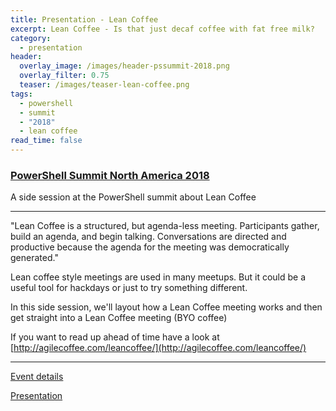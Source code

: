```yaml
---
title: Presentation - Lean Coffee
excerpt: Lean Coffee - Is that just decaf coffee with fat free milk?
category:
  - presentation
header:
  overlay_image: /images/header-pssummit-2018.png
  overlay_filter: 0.75
  teaser: /images/teaser-lean-coffee.png
tags:
  - powershell
  - summit
  - "2018"
  - lean coffee
read_time: false
---
```


### [PowerShell Summit North America 2018](https://powershell.org/summit/)

A side session at the PowerShell summit about Lean Coffee

---

"Lean Coffee is a structured, but agenda-less meeting. Participants gather, build an agenda, and begin talking. Conversations are directed and productive because the agenda for the meeting was democratically generated."

Lean coffee style meetings are used in many meetups.  But it could be a useful tool for hackdays or just to try something different.

In this side session, we'll layout how a Lean Coffee meeting works and then get straight into a Lean Coffee meeting (BYO coffee)

If you want to read up ahead of time have a look at [http://agilecoffee.com/leancoffee/](http://agilecoffee.com/leancoffee/)

---

[Event details](http://sched.co/EFeU)

[Presentation](https://speakerdeck.com/glennsarti/powershell-summit-lean-coffee)
